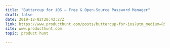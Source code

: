 ```yaml
---
title: "Buttercup for iOS — Free & Open-Source Password Manager"
draft: false
date: 2019-12-02T20:43:27Z
link: https://www.producthunt.com/posts/buttercup-for-ios?utm_medium=RSS&utm_source=hune
site: www.producthunt.com
topic: product hunt  

---
```

